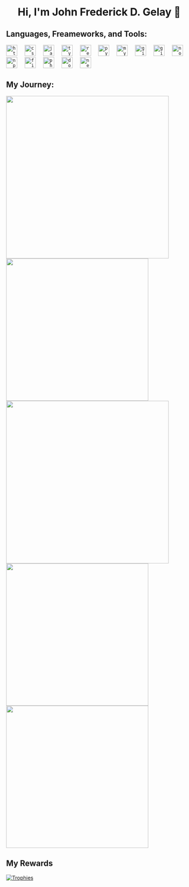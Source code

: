 <!--
**johnfrederick9/johnfrederick9** is a ✨ _special_ ✨ repository because its `README.md` (this file) appears on your GitHub profile.

Here are some ideas to get you started:

- 🔭 I’m currently working on ...
- 🌱 I’m currently learning ...
- 👯 I’m looking to collaborate on ...
- 🤔 I’m looking for help with ...
- 💬 Ask me about ...
- 📫 How to reach me: ...
- 😄 Pronouns: ...
- ⚡ Fun fact: ...
-->

<h1 align="center">Hi, I'm John Frederick D. Gelay 👋 </h1>
<!-- <img align="right" src="https://visitor-badge.laobi.icu/badge?page_id=johnfrederick9.taozhi883398&left_color=royalblue&right_color=black"  />
 -->
<!-- ❤️ I prefer React on frontend and Node.js with MySQL and/or MongoDB and/or PostgreSQL on backend
🤔 I'm currently working on Kubernetes with edge computing.

✨ I study: React, Kubernetes, Rust, Nodejs



## About me:
- 😄 Fun fact: I'm a Java developer before, worked in IBM
- 🔭 I’m looking to collaborate on commercial projects and startups
- 📫 How to reach me: [Email](johnfrederick9@gmail.com)
- 💬 Ask me about `Frontend` or `Backend`

<img align="right" src="https://octodex.github.com/images/welcometocat.png" width="300"> -->

<!-- ## My stack:
- 5+ years of experience in React, Node.js, Express.js , async, await
- 3+ years of experience in Kubernetes
- 1+ years of experience in Rust
- 🏆 Chat bots (Telegram, Twitter, Facebook Messenger)
- ❤️ API, RESTful API, GraphQL
- HTML/CSS, Javascript
- git, docker, CI/CD
- SQL, MySQL, NoSQL, Redis, PostgreSQL, MongoDB ...
- LocalStorage, SessionStorage, JWT -->

## Languages, Freameworks, and Tools:
<div align="left">
   <code><img src="https://cdn.jsdelivr.net/gh/devicons/devicon/icons/html5/html5-original.svg" height="30" alt="html5 logo"  /></code>
  <img width="12" />
  <code><img src="https://cdn.jsdelivr.net/gh/devicons/devicon/icons/css3/css3-original.svg" height="30" alt="css3 logo"  /></code>
  <img width="12" />
<code><img src="https://cdn.jsdelivr.net/gh/devicons/devicon/icons/javascript/javascript-original.svg" height="30" alt="javascript logo"  /></code>
  <img width="12" />
  <code><img src="https://cdn.jsdelivr.net/gh/devicons/devicon/icons/typescript/typescript-original.svg" height="30" alt="typescript logo"  /></code>
  <img width="12" />
  <code><img src="https://cdn.jsdelivr.net/gh/devicons/devicon/icons/react/react-original.svg" height="30" alt="react logo"  /></code>
  <img width="12" />
  <code><img src="https://cdn.jsdelivr.net/gh/devicons/devicon/icons/python/python-original.svg" height="30" alt="python logo"  /></code>
  <img width="12" />
   <code><img src="https://skillicons.dev/icons?i=mysql" height="30" alt="mysql logo"  /></code>
  <img width="12" />
   <code><img src="https://cdn.jsdelivr.net/gh/devicons/devicon/icons/git/git-original.svg" height="30" alt="git logo"  /></code>
  <img width="12" />
  <code><img src="https://skillicons.dev/icons?i=github" height="30" alt="github logo"  /></code>
  <img width="12" />
   <code><img src="https://cdn.jsdelivr.net/gh/devicons/devicon/icons/nodejs/nodejs-original.svg" height="30" alt="nodejs logo"  /></code>
  <img width="12" />
  <code><img src="https://cdn.jsdelivr.net/gh/devicons/devicon/icons/npm/npm-original-wordmark.svg" height="30" alt="npm logo"  /></code>
  <img width="12" />
 <code><img src="https://cdn.jsdelivr.net/gh/devicons/devicon/icons/figma/figma-original.svg" height="30" alt="figma logo"  /></code>
  <img width="12" />
  <code><img src="https://cdn.jsdelivr.net/gh/devicons/devicon/icons/php/php-original.svg" height="30" alt="php logo"  /></code>
  <img width="12" />
   <code><img src="https://cdn.jsdelivr.net/gh/devicons/devicon/icons/docker/docker-original.svg" height="30" alt="docker logo"  /></code>
   <img width="12" /> 
 <code><img src="https://cdn.jsdelivr.net/gh/devicons/devicon/icons/nextjs/nextjs-original.svg" height="30" alt="nextjs logo"  /></code>
  <img width="12" />
  <!-- <code><img src="https://cdn.jsdelivr.net/gh/devicons/devicon/icons/babel/babel-original.svg" height="30" alt="babel logo"  /></code>
  <img width="12" />-->
  <!-- 
  <code><img src="https://cdn.jsdelivr.net/gh/devicons/devicon/icons/graphql/graphql-plain.svg" height="30" alt="graphql logo"  /></code>
  <img width="12" />
  <code><img src="https://skillicons.dev/icons?i=rust" height="30" alt="rust logo"  /></code>
  <img width="12" /> -->
  <!-- <code><img src="https://skillicons.dev/icons?i=golang" height="30" alt="golang logo"  /></code>
  <img width="12" />
  <code><img src="https://skillicons.dev/icons?i=jenkins" height="30" alt="jenkins logo"  /></code>
  <img width="12" />
  <code><img src="https://cdn.jsdelivr.net/gh/devicons/devicon/icons/jquery/jquery-original.svg" height="30" alt="jquery logo"  /></code>
  <img width="12" />
  <code><img src="https://cdn.jsdelivr.net/gh/devicons/devicon/icons/kubernetes/kubernetes-plain.svg" height="30" alt="kubernetes logo"  /></code>
  <img width="12" />
  <code><img src="https://cdn.jsdelivr.net/gh/devicons/devicon/icons/nginx/nginx-original.svg" height="30" alt="nginx logo"  /></code>
  <img width="12" />
  <code><img src="https://cdn.jsdelivr.net/gh/devicons/devicon/icons/postgresql/postgresql-original.svg" height="30" alt="postgresql logo"  /></code>
  <img width="12" />
  <code><img src="https://cdn.jsdelivr.net/gh/devicons/devicon/icons/raspberrypi/raspberrypi-original.svg" height="30" alt="raspberrypi logo"  /></code>
  <img width="12" />
  <code><img src="https://cdn.jsdelivr.net/gh/devicons/devicon/icons/redhat/redhat-original.svg" height="30" alt="redhat logo"  /></code>
  <img width="12" />
  <code><img src="https://cdn.jsdelivr.net/gh/devicons/devicon/icons/debian/debian-original.svg" height="30" alt="debian logo"  /></code> -->
  <!--   <img width="12" /> -->
  <!-- <code><img src="https://img.shields.io/badge/Socket.io-010101?logo=socketdotio&logoColor=white&style=for-the-badge" height="30" alt="socketio logo"  /></code> 
  <img width="12" /> 
  <code><img src="https://cdn.simpleicons.org/ubuntu/E95420" height="30" alt="ubuntu logo"  /></code>
  <img width="12" />
  <!-- <code><img src="https://cdn.jsdelivr.net/gh/devicons/devicon/icons/webpack/webpack-original.svg" height="30" alt="webpack logo"  /></code> -->
</div>

## My Journey:
<div>
  <img width="440px" src="https://github-readme-stats.vercel.app/api?username=johnfrederick9&show_icons=true&theme=onedark"/>
  <img width="385px" src="https://github-readme-stats.anuraghazra1.vercel.app/api/top-langs/?username=johnfrederick9&layout=compact&theme=onedark" />
  <img width="440px" src="https://github-readme-activity-graph.vercel.app/graph?username=johnfrederick9&theme=github" />
<img width="385px" src="https://github-readme-streak-stats.herokuapp.com/?user=johnfrederick9&theme=onedark" />
 <img width="385px" src="https://github-readme-streak-stats.herokuapp.com?user=johnfrederick9&theme=dark" /> 
</div>  

 ## My Rewards
[![Trophies](https://github-profile-trophy.vercel.app/?username=johnfrederick9&theme=onedark)](https://github.com/ryo-ma/github-profile-trophy) 

<!-- ## Feeding...
   <br clear="both">
  <picture>
    <source media="(prefers-color-scheme: dark)" srcset="https://raw.githubusercontent.com/johnfrederickgelay9/johnfrederickgelay9/output/pacman-contribution-graph-dark.svg">
    <source media="(prefers-color-scheme: light)" srcset="https://raw.githubusercontent.com/johnfrederickgelay9/johnfrederickgelay9/output/pacman-contribution-graph.svg">
    <img alt="pacman contribution graph" src="https://raw.githubusercontent.com/johnfrederickgelay9/johnfrederickgelay9/output/pacman-contribution-graph.svg">
  </picture> -->
##
<!-- <img src="https://media.giphy.com/media/LnQjpWaON8nhr21vNW/giphy.gif" width="60"> <em><b>I genuinely enjoy connecting with new people</b> so if you'd like to say <b>hi, I'd be delighted to get to know you better!</b> :)</em> -->
